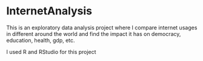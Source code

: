 # InternetAnalysis
This is an exploratory data analysis project where I compare internet usages in different around the world and find the impact it has on democracy, education, health, gdp, etc.

I used R and RStudio for this project
